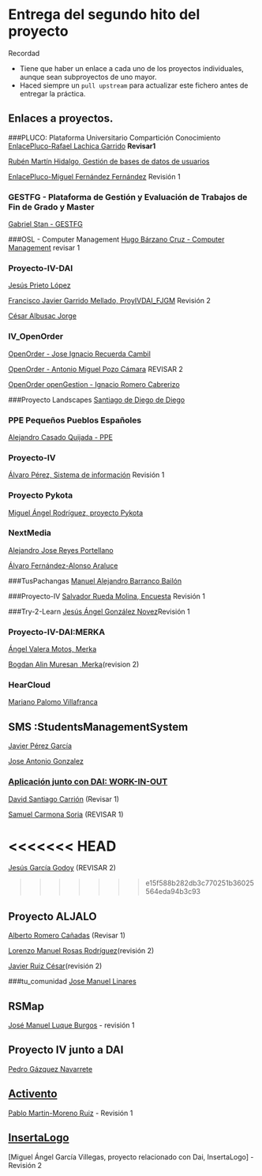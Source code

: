 
# Entrega del segundo hito del proyecto

Recordad
* Tiene que haber un enlace a cada uno de los proyectos individuales, aunque sean subproyectos de uno mayor.
* Haced siempre un `pull upstream` para actualizar este fichero antes de entregar la práctica.

## Enlaces a proyectos.
###PLUCO: Plataforma Universitario Compartición Conocimiento
[EnlacePluco-Rafael Lachica Garrido](https://github.com/rafaellg8/IV-PLUCO-RLG/blob/master/practica2IV.md) **Revisar1**

[Rubén Martín Hidalgo, Gestión de bases de datos de usuarios](https://github.com/romilgildo/IV-PLUCO-RMH)

[EnlacePluco-Miguel Fernández Fernández](https://github.com/migueib17/IV-PLUCO-MFF/blob/master/practica2.md) Revisión 1

### GESTFG - Plataforma de Gestión y Evaluación de Trabajos de Fin de Grado y Master

[Gabriel Stan - GESTFG](https://github.com/gabriel-stan/gestion-tfg)

###OSL - Computer Management
[Hugo Bárzano Cruz - Computer Management](https://github.com/hugobarzano/osl-computer-management)
revisar 1



### Proyecto-IV-DAI

[Jesús Prieto López](https://github.com/JesGor/Proyecto-IV-DAI)

[Francisco Javier Garrido Mellado, ProyIVDAI_FJGM](https://github.com/javiergarridomellado/IV_javiergarridomellado) Revisión 2

[César Albusac Jorge](https://github.com/cesar2/Proyecto-IV)

### IV_OpenOrder

[OpenOrder - Jose Ignacio Recuerda Cambil](https://github.com/ignaciorecuerda/OpenOrder_Proyecto_IV)

[OpenOrder - Antonio Miguel Pozo Cámara](https://github.com/AntonioPozo/Proyecto_IV-OpenOrder) REVISAR 2

[OpenOrder openGestion - Ignacio Romero Cabrerizo](https://github.com/nachobit/IV_PR_OpenOrder)

###Proyecto Landscapes
[Santiago de Diego de Diego](https://github.com/santidediego/Landscapes/blob/master/README.md)

### PPE Pequeños Pueblos Españoles
[Alejandro Casado Quijada - PPE](https://github.com/acasadoquijada/IV)

### Proyecto-IV
[Álvaro Pérez, Sistema de información](https://github.com/alvaro-gr/proyecto-IV) Revisión 1

### Proyecto Pykota
[Miguel Ángel Rodríguez, proyecto Pykota](https://github.com/miguelangelrdguez/IV/)

### NextMedia
[Alejandro Jose Reyes Portellano](https://github.com/reyic/NextMedia)

[Álvaro Fernández-Alonso Araluce](https://github.com/araluce/NextMedia)

###TusPachangas
[Manuel Alejandro Barranco Bailón](https://github.com/mabarrbai/TusPachangas)

###Proyecto-IV
[Salvador Rueda Molina, Encuesta](https://github.com/srmf9/Proyecto-IV) Revisión 1

###Try-2-Learn
[Jesús Ángel González Novez](https://github.com/jesusgn90/Try-2-Learn)Revisión 1

### Proyecto-IV-DAI:MERKA
[Ángel Valera Motos, Merka](https://github.com/AngelValera/proyectoIV-Modulo-1.git)

[Bogdan Alin Muresan ,Merka](https://github.com/bogdananas/proyectoIV-modulo2.git)(revision 2)

### HearCloud
[Mariano Palomo Villafranca](https://github.com/mpvillafranca/hear-cloud)

## SMS :StudentsManagementSystem
[Javier Pérez García](https://github.com/neon520/SMS-BDyReplica)




[Jose Antonio Gonzalez](https://github.com/JA-Gonz/SMS_Estadisticas)

### [Aplicación junto con DAI: WORK-IN-OUT](https://github.com/jesmorc/Proyecto-IV.git)

[David Santiago Carrión](https://github.com/dscdac/Proyecto-IV-modulo2) (Revisar 1)

[Samuel Carmona Soria](https://github.com/Samuc/Proyecto-IV-modulo3) (REVISAR 1)

<<<<<<< HEAD
=======
[Jesús García Godoy](https://github.com/jesmorc/Proyecto-IV-modulo1) (REVISAR 2)

>>>>>>> e15f588b282db3c770251b36025564eda94b3c93
## Proyecto ALJALO
[Alberto Romero Cañadas](https://github.com/sn1k/submodulo-Alberto) (Revisar 1)

[Lorenzo Manuel  Rosas Rodríguez](https://github.com/lorenmanu/submodulo-lorenzo)(revisión 2)

[Javier Ruiz César](https://github.com/javiexfiliana7/submodulo-javi)(revisión 2)




###tu_comunidad
[Jose Manuel Linares](https://github.com/koji3/tu_comunidad)


## RSMap
[José Manuel Luque Burgos](https://github.com/luqueburgosjm/RSMap) - revisión 1


## Proyecto IV junto a DAI

[Pedro Gázquez Navarrete](https://github.com/pedrogazquez/Proyecto-IV)







## [Activento](https://github.com/Activento/Activento)
[Pablo Martin-Moreno Ruiz](https://github.com/pmmre/Activento-PabloMartin-MorenoRuiz) - Revisión 1

## [InsertaLogo](https://github.com/magvugr/InsertaLogo.git)
[Miguel Ángel García Villegas, proyecto relacionado con Dai, InsertaLogo] - Revisión 2